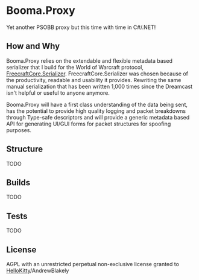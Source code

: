 # Booma.Proxy

Yet another PSOBB proxy but this time with time in C#/.NET!

## How and Why

Booma.Proxy relies on the extendable and flexible metadata based serializer that I build for the World of Warcraft protocol, [FreecraftCore.Serializer](https://github.com/FreecraftCore/FreecraftCore.Serializer). FreecraftCore.Serializer was chosen because of the productivity, readable and usability it provides. Rewriting the same manual serialization that has been written 1,000 times since the Dreamcast isn't helpful or useful to anyone anymore.

Booma.Proxy will have a first class understanding of the data being sent, has the potential to provide high quality logging and packet breakdowns through Type-safe descriptors and will provide a generic metadata based API for generating UI/GUI forms for packet structures for spoofing purposes.

## Structure

TODO

## Builds

TODO

## Tests

TODO

## License

AGPL with an unrestricted perpetual non-exclusive license granted to [HelloKitty](www.github.com/HelloKitty)/AndrewBlakely
